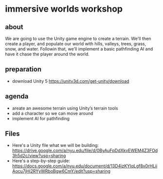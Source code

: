 # immersive worlds workshop

## about
We are going to use the Unity game engine to create a terrain. We'll then create a player, and populate our world with hills, valleys, trees, grass, snow, and water. Followin that, we'll implement a basic pathfinding AI and have it chase the player around the world.

## preparation
- download Unity 5 https://unity3d.com/get-unity/download

## agenda
- areate an awesome terrain using Unity’s terrain tools
- add a character so we can move around
- implement AI for pathfinding

## Files
- Here's a Unity file what we will be building: https://drive.google.com/a/nyu.edu/file/d/0ByAuFpDdXkvEWEM4Z3FOd3h5d2c/view?usp=sharing
- Here's a step-by-step guide: https://docs.google.com/a/nyu.edu/document/d/13D4jzKYIqLgf8x0rHLiiAocu7jHi2RYyWRboBgw6CmY/edit?usp=sharing

